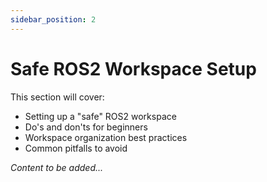 ```yaml
---
sidebar_position: 2
---
```


# Safe ROS2 Workspace Setup

<!-- TODO: Add ROS2 workspace guide -->

This section will cover:
- Setting up a "safe" ROS2 workspace
- Do's and don'ts for beginners
- Workspace organization best practices
- Common pitfalls to avoid

*Content to be added...*

